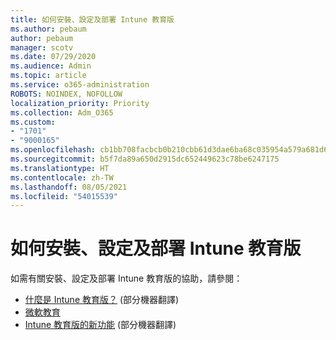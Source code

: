 ```yaml
---
title: 如何安裝、設定及部署 Intune 教育版
ms.author: pebaum
author: pebaum
manager: scotv
ms.date: 07/29/2020
ms.audience: Admin
ms.topic: article
ms.service: o365-administration
ROBOTS: NOINDEX, NOFOLLOW
localization_priority: Priority
ms.collection: Adm_O365
ms.custom:
- "1701"
- "9000165"
ms.openlocfilehash: cb1bb708facbcb0b210cbb61d3dae6ba68c035954a579a681d618f6bc16dd810
ms.sourcegitcommit: b5f7da89a650d2915dc652449623c78be6247175
ms.translationtype: HT
ms.contentlocale: zh-TW
ms.lasthandoff: 08/05/2021
ms.locfileid: "54015539"
---
```

# <a name="how-to-set-up-configure-and-deploy-intune-for-education"></a>如何安裝、設定及部署 Intune 教育版

如需有關安裝、設定及部署 Intune 教育版的協助，請參閱：

- [什麼是 Intune 教育版？](https://docs.microsoft.com/intune-education/what-is-intune-for-education) \(部分機器翻譯\)
- [微軟教育](https://www.microsoft.com/education/intune/default.aspx)
- [Intune 教育版的新功能](https://docs.microsoft.com/intune-education/whats-new-in-edu) \(部分機器翻譯\)
